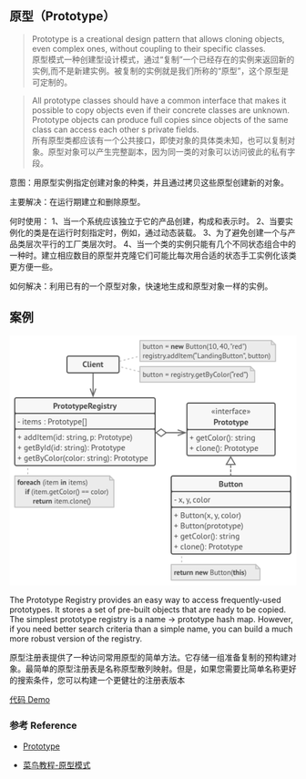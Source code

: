 ## 原型（Prototype）
> Prototype is a creational design pattern that allows cloning objects, even complex ones, without coupling to their specific classes.
 <br>原型模式一种创建型设计模式，通过“复制”一个已经存在的实例来返回新的实例,而不是新建实例。被复制的实例就是我们所称的“原型”，这个原型是可定制的。

> All prototype classes should have a common interface that makes it possible to copy objects even if their concrete classes are unknown. Prototype objects can produce full copies since objects of the same class can access each other s private fields.
 <br>所有原型类都应该有一个公共接口，即使对象的具体类未知，也可以复制对象。原型对象可以产生完整副本，因为同一类的对象可以访问彼此的私有字段。

意图：用原型实例指定创建对象的种类，并且通过拷贝这些原型创建新的对象。

主要解决：在运行期建立和删除原型。

何时使用： 1、当一个系统应该独立于它的产品创建，构成和表示时。 2、当要实例化的类是在运行时刻指定时，例如，通过动态装载。 3、为了避免创建一个与产品类层次平行的工厂类层次时。 4、当一个类的实例只能有几个不同状态组合中的一种时。建立相应数目的原型并克隆它们可能比每次用合适的状态手工实例化该类更方便一些。

如何解决：利用已有的一个原型对象，快速地生成和原型对象一样的实例。

## 案例

![](./structure-prototype.png)

The Prototype Registry provides an easy way to access frequently-used prototypes. It stores a set of pre-built objects that are ready to be copied. The simplest prototype registry is a name → prototype hash map. However, if you need better search criteria than a simple name, you can build a much more robust version of the registry.

原型注册表提供了一种访问常用原型的简单方法。它存储一组准备复制的预构建对象。最简单的原型注册表是名称原型散列映射。但是，如果您需要比简单名称更好的搜索条件，您可以构建一个更健壮的注册表版本


[代码 Demo](./prototype_registry.py)
 
### 参考 Reference

* [Prototype](https://refactoring.guru/design-patterns/factory-method)
 
* [菜鸟教程-原型模式](https://www.runoob.com/design-pattern/prototype-pattern.html)




